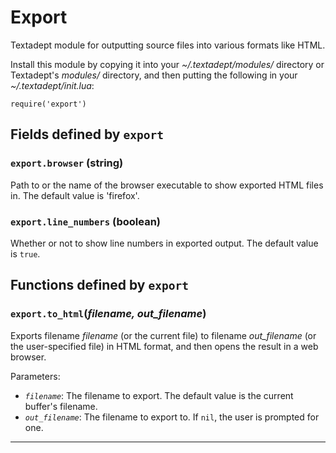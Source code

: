 # Export

Textadept module for outputting source files into various formats like HTML.

Install this module by copying it into your *~/.textadept/modules/* directory
or Textadept's *modules/* directory, and then putting the following in your
*~/.textadept/init.lua*:

    require('export')


## Fields defined by `export`

<a id="export.browser"></a>
### `export.browser` (string)

Path to or the name of the browser executable to show exported HTML files
  in.
  The default value is 'firefox'.

<a id="export.line_numbers"></a>
### `export.line_numbers` (boolean)

Whether or not to show line numbers in exported output.
  The default value is `true`.


## Functions defined by `export`

<a id="export.to_html"></a>
### `export.to_html`(*filename, out\_filename*)

Exports filename *filename* (or the current file) to filename *out_filename*
(or the user-specified file) in HTML format, and then opens the result in a
web browser.

Parameters:

* *`filename`*: The filename to export. The default value is the current
  buffer's filename.
* *`out_filename`*: The filename to export to. If `nil`, the user is prompted
  for one.


---
